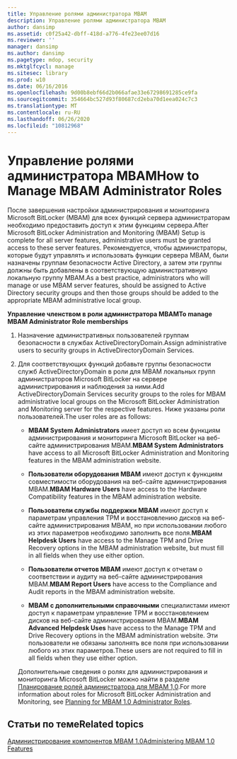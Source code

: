 ```yaml
---
title: Управление ролями администратора MBAM
description: Управление ролями администратора MBAM
author: dansimp
ms.assetid: c0f25a42-dbff-418d-a776-4fe23ee07d16
ms.reviewer: ''
manager: dansimp
ms.author: dansimp
ms.pagetype: mdop, security
ms.mktglfcycl: manage
ms.sitesec: library
ms.prod: w10
ms.date: 06/16/2016
ms.openlocfilehash: 9d00b8ebf66d2b066afae33e67298691285ce9fa
ms.sourcegitcommit: 354664bc527d93f80687cd2eba70d1eea024c7c3
ms.translationtype: MT
ms.contentlocale: ru-RU
ms.lasthandoff: 06/26/2020
ms.locfileid: "10812968"
---
```

# <span data-ttu-id="ca553-103">Управление ролями администратора MBAM</span><span class="sxs-lookup"><span data-stu-id="ca553-103">How to Manage MBAM Administrator Roles</span></span>


<span data-ttu-id="ca553-104">После завершения настройки администрирования и мониторинга Microsoft BitLocker (MBAM) для всех функций сервера администраторам необходимо предоставить доступ к этим функциям сервера.</span><span class="sxs-lookup"><span data-stu-id="ca553-104">After Microsoft BitLocker Administration and Monitoring (MBAM) Setup is complete for all server features, administrative users must be granted access to these server features.</span></span> <span data-ttu-id="ca553-105">Рекомендуется, чтобы администраторы, которые будут управлять и использовать функции сервера MBAM, были назначены группам безопасности Active Directory, а затем эти группы должны быть добавлены в соответствующую административную локальную группу MBAM.</span><span class="sxs-lookup"><span data-stu-id="ca553-105">As a best practice, administrators who will manage or use MBAM server features, should be assigned to Active Directory security groups and then those groups should be added to the appropriate MBAM administrative local group.</span></span>

**<span data-ttu-id="ca553-106">Управление членством в роли администратора MBAM</span><span class="sxs-lookup"><span data-stu-id="ca553-106">To manage MBAM Administrator Role memberships</span></span>**

1.  <span data-ttu-id="ca553-107">Назначение административных пользователей группам безопасности в службах ActiveDirectoryDomain.</span><span class="sxs-lookup"><span data-stu-id="ca553-107">Assign administrative users to security groups in ActiveDirectoryDomain Services.</span></span>

2.  <span data-ttu-id="ca553-108">Для соответствующих функций добавьте группы безопасности служб ActiveDirectoryDomain в роли для MBAM локальных групп администраторов Microsoft BitLocker на сервере администрирования и наблюдения за ними.</span><span class="sxs-lookup"><span data-stu-id="ca553-108">Add ActiveDirectoryDomain Services security groups to the roles for MBAM administrative local groups on the Microsoft BitLocker Administration and Monitoring server for the respective features.</span></span> <span data-ttu-id="ca553-109">Ниже указаны роли пользователей.</span><span class="sxs-lookup"><span data-stu-id="ca553-109">The user roles are as follows:</span></span>

    -   <span data-ttu-id="ca553-110">**MBAM System Administrators** имеет доступ ко всем функциям администрирования и мониторинга Microsoft BitLocker на веб-сайте администрирования MBAM.</span><span class="sxs-lookup"><span data-stu-id="ca553-110">**MBAM System Administrators** have access to all Microsoft BitLocker Administration and Monitoring features in the MBAM administration website.</span></span>

    -   <span data-ttu-id="ca553-111">**Пользователи оборудования MBAM** имеют доступ к функциям совместимости оборудования на веб-сайте администрирования MBAM.</span><span class="sxs-lookup"><span data-stu-id="ca553-111">**MBAM Hardware Users** have access to the Hardware Compatibility features in the MBAM administration website.</span></span>

    -   <span data-ttu-id="ca553-112">**Пользователи службы поддержки MBAM** имеют доступ к параметрам управления TPM и восстановлению дисков на веб-сайте администрирования MBAM, но при использовании любого из этих параметров необходимо заполнить все поля.</span><span class="sxs-lookup"><span data-stu-id="ca553-112">**MBAM Helpdesk Users** have access to the Manage TPM and Drive Recovery options in the MBAM administration website, but must fill in all fields when they use either option.</span></span>

    -   <span data-ttu-id="ca553-113">**Пользователи отчетов MBAM** имеют доступ к отчетам о соответствии и аудиту на веб-сайте администрирования MBAM.</span><span class="sxs-lookup"><span data-stu-id="ca553-113">**MBAM Report Users** have access to the Compliance and Audit reports in the MBAM administration website.</span></span>

    -   <span data-ttu-id="ca553-114">**MBAM с дополнительными справочными** специалистами имеют доступ к параметрам управление TPM и восстановлением дисков на веб-сайте администрирования MBAM.</span><span class="sxs-lookup"><span data-stu-id="ca553-114">**MBAM Advanced Helpdesk Uses** have access to the Manage TPM and Drive Recovery options in the MBAM administration website.</span></span> <span data-ttu-id="ca553-115">Эти пользователи не обязаны заполнять все поля при использовании любого из этих параметров.</span><span class="sxs-lookup"><span data-stu-id="ca553-115">These users are not required to fill in all fields when they use either option.</span></span>

    <span data-ttu-id="ca553-116">Дополнительные сведения о ролях для администрирования и мониторинга Microsoft BitLocker можно найти в разделе [Планирование ролей администратора для MBAM 1,0](planning-for-mbam-10-administrator-roles.md).</span><span class="sxs-lookup"><span data-stu-id="ca553-116">For more information about roles for Microsoft BitLocker Administration and Monitoring, see [Planning for MBAM 1.0 Administrator Roles](planning-for-mbam-10-administrator-roles.md).</span></span>

## <span data-ttu-id="ca553-117">Статьи по теме</span><span class="sxs-lookup"><span data-stu-id="ca553-117">Related topics</span></span>


[<span data-ttu-id="ca553-118">Администрирование компонентов MBAM 1.0</span><span class="sxs-lookup"><span data-stu-id="ca553-118">Administering MBAM 1.0 Features</span></span>](administering-mbam-10-features.md)

 

 





